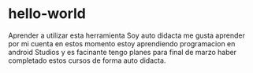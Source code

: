 # hello-world
Aprender a utilizar esta herramienta
Soy auto didacta me gusta aprender por mi cuenta en estos momento estoy aprendiendo programacion en android Studios y es facinante
tengo planes para final de marzo haber completado estos cursos de forma auto didacta.
